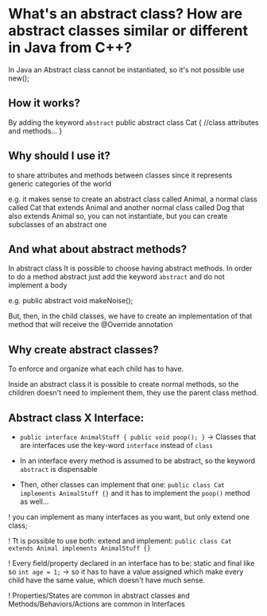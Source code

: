 # What's an abstract class? How are abstract classes similar or different in Java from C++?

In Java an Abstract class cannot be instantiated, so it's not possible use new();

## How it works? 

By adding the keyword `abstract`
public abstract class Cat { //class attributes and methods... }

## Why should I use it? 

to share attributes and methods between classes since it represents generic categories of the world

e.g. it makes sense to create an abstract class called Animal, a normal class called Cat that extends Animal and another normal class called Dog that also extends Animal
so, you can not instantiate, but you can create subclasses of an abstract one

## And what about abstract methods? 

In abstract class It is possible to choose having abstract methods.
In order to do a method abstract just add the keyword `abstract` and do not implement a body

e.g. public abstract void makeNoise();

But, then, in the child classes,  we have to create an implementation of that method that will receive the @Override annotation

## Why create abstract classes? 

To enforce and organize what each child has to have.

Inside an abstract class it is possible to create normal methods, so the children doesn't need to implement them, they use the parent class method.


## Abstract class X Interface:

- `public interface AnimalStuff { public void poop(); }` -> Classes that are interfaces use the key-word `interface` instead of `class`

- In an interface every method is assumed to be abstract, so the keyword `abstract` is dispensable

- Then, other classes can implement that one: `public class Cat implements AnimalStuff {}` and it has to implement the `poop()` method as well...


! you can implement as many interfaces as you want, but only extend one class; 

! Tt is possible to use both: extend and implement: `public class Cat extends Animal implements AnimalStuff {}`

! Every field/property declared in an interface has to be: static and final like so `int age = 1;` -> so it has to have a value assigned which make every child have the same value, which doesn't have much sense. 

! Properties/States are common in abstract classes and Methods/Behaviors/Actions are common in Interfaces
